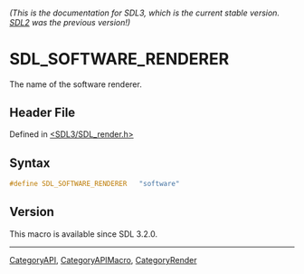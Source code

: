 ###### (This is the documentation for SDL3, which is the current stable version. [SDL2](https://wiki.libsdl.org/SDL2/) was the previous version!)
# SDL_SOFTWARE_RENDERER

The name of the software renderer.

## Header File

Defined in [<SDL3/SDL_render.h>](https://github.com/libsdl-org/SDL/blob/main/include/SDL3/SDL_render.h)

## Syntax

```c
#define SDL_SOFTWARE_RENDERER   "software"
```

## Version

This macro is available since SDL 3.2.0.

----
[CategoryAPI](CategoryAPI), [CategoryAPIMacro](CategoryAPIMacro), [CategoryRender](CategoryRender)

